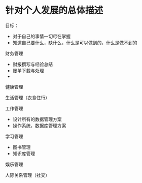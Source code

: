 # 针对个人发展的总体描述

目标：

- 对于自己的事情一切尽在掌握
- 知道自己要什么，缺什么，什么是可以做到的，什么是做不到的

财务管理

- 财报撰写与经验总结
- 账单下载与处理
- 

健康管理

生活管理（衣食住行）

工作管理

- 设计所有的数据管理方案
- 操作系统，数据库管理方案

学习管理

- 图书管理
- 知识库管理

娱乐管理

人际关系管理（社交）
